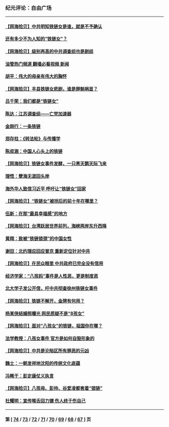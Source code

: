 ### 纪元评论：自由广场
---
#### [【网海拾贝】中共明知铁链女是谁，就是不予确认](../../pages/nsc993/n13598912.md?02240330) 
#### [还有多少不为人知的“铁链女”？](../../pages/nsc993/n13596303.md?02240330) 
#### [【网海拾贝】级别再高的中共调查组也是剧组](../../pages/nsc993/n13595982.md?02240330) 
#### [油管热门频道 翻墙必看视频 新闻](ok?02240330)
#### [胡平：伟大的母亲有伟大的胸怀](../../pages/nsc993/n13593842.md?02240330) 
#### [【网海拾贝】丰县铁链女悲剧，谁是罪魁祸首？](../../pages/nsc993/n13593730.md?02240330) 
#### [吕千荣：我们都是“铁链女”](../../pages/nsc993/n13593464.md?02240330) 
#### [陈达：江苏调查组——亡党加速器](../../pages/nsc993/n13593432.md?02240330) 
#### [金刚行：一条铁链](../../pages/nsc993/n13593419.md?02240330) 
#### [郑存柱：《转法轮》与传播学](../../pages/nsc993/n13593140.md?02240330) 
#### [陈叔涵：中国人心头上的铁链](../../pages/nsc993/n13593305.md?02240330) 
#### [【网海拾贝】铁链女事件发酵，一只黑天鹅天际飞来](../../pages/nsc993/n13591446.md?02240330) 
#### [理悟：孽海无涯回头岸](../../pages/nsc993/n13590559.md?02240330) 
#### [海外华人致信习近平 呼吁让“铁链女”回家](../../pages/nsc993/n13589764.md?02240330) 
#### [【网海拾贝】“铁链女”被拐后的前十年在哪里？](../../pages/nsc993/n13589391.md?02240330) 
#### [伍新：在那“最具幸福感”的地方](../../pages/nsc993/n13588929.md?02240330) 
#### [【网海拾贝】台湾跃居世界前列，海峡两岸东升西降](../../pages/nsc993/n13587009.md?02240330) 
#### [黄翔：致被“铁链锁颈”的中国女性](../../pages/nsc993/n13586839.md?02240330) 
#### [谢田：北约理应回应普京 重新定位针对中共](../../pages/nsc993/n13586770.md?02240330) 
#### [【网海拾贝】在民众眼里 中共政府已完全没有信用](../../pages/nsc993/n13583918.md?02240330) 
#### [经济学家：“八孩妈”事件是人性恶，更是制度恶](../../pages/nsc993/n13583849.md?02240330) 
#### [北大学子发公开信，吁中共彻查徐州铁链女事件](../../pages/nsc993/n13581127.md?02240330) 
#### [【网海拾贝】铁链不解开，金牌有何用？](../../pages/nsc993/n13581050.md?02240330) 
#### [杨某侠结婚照曝光 网民质疑不是“8孩女”](../../pages/nsc993/n13580940.md?02240330) 
#### [【网海拾贝】面对“八孩女”的铁链，祖国你在哪？](../../pages/nsc993/n13578379.md?02240330) 
#### [法学教授：八孩女事件 官方是如何自毁形象的](../../pages/nsc993/n13578309.md?02240330) 
#### [【网海拾贝】中共是沦陷区所有罪恶的元凶](../../pages/nsc993/n13575417.md?02240330) 
#### [魏士：一朝发祥地沈阳的传统文化底蕴](../../pages/nsc993/n13575016.md?02240330) 
#### [冯睎干：彭定康仗义执言](../../pages/nsc993/n13573222.md?02240330) 
#### [【网海拾贝】八孩母、彭帅、谷爱凌都套着“锁链”](../../pages/nsc993/n13573458.md?02240330) 
#### [杜耀明：宣传喉舌回力镖 伤人终于伤自己](../../pages/nsc993/n13572734.md?02240330) 

---
#### 第 [ [74](./74.md?02240330) / [73](./73.md?02240330) / [72](./72.md?02240330) / [71](./71.md?02240330) / [70](./70.md?02240330) / [69](./69.md?02240330) / [68](./68.md?02240330) / [67](./67.md?02240330) ] 页
